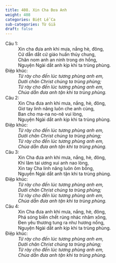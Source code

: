 ```yaml
---
title: 408. Xin Cha Đưa Anh
weight: 408
categories: Biệt Lễ Ca
sub-categories: Từ Giã
draft: false
---
```

<dl><dt>Câu 1:</dt><dd data-verse="1">Xin cha đưa anh khi mưa, nắng hè, đông, <br/>Cứ dẫn dắt cứ giáo huấn thủy chung, <br/>Chăn nom anh an ninh trong ơn hồng, <br/>Nguyện Ngài dắt anh kịp khi ta trùng phùng. </dd><dt>Điệp khúc:</dt><dd data-chorus="1"><em>Từ rày cho đến lúc tương phùng anh em, <br/>Dưới chân Christ chúng ta trùng phùng; <br/>Từ rày cho đến lúc tương phùng anh em, <br/>Chúa dẫn đưa anh tận khi ta trùng phùng. </em></dd><dt>Câu 2:</dt><dd data-verse="2">Xin Cha đưa anh khi mưa, nắng, hè, đông, <br/>Giơ tay linh năng luôn che anh cùng, <br/>Ban cho ma-na no-nê vui lòng, <br/>Nguyện Ngài dắt anh kịp khi ta trùng phùng. </dd><dt>Điệp khúc:</dt><dd data-chorus="1"><em>Từ rày cho đến lúc tương phùng anh em, <br/>Dưới chân Christ chúng ta trùng phùng; <br/>Từ rày cho đến lúc tương phùng anh em, <br/>Chúa dẫn đưa anh tận khi ta trùng phùng. </em></dd><dt>Câu 3:</dt><dd data-verse="3">Xin Cha đưa anh khi mưa, nắng, hè, đông, <br/>Khi lâm tai ương xui anh nao lòng, <br/>Xin tay Cha linh năng luôn ôm bồng, <br/>Nguyền Ngài dắt anh tận khi ta trùng phùng. </dd><dt>Điệp khúc:</dt><dd data-chorus="1"><em>Từ rày cho đến lúc tương phùng anh em, <br/>Dưới chân Christ chúng ta trùng phùng; <br/>Từ rày cho đến lúc tương phùng anh em, <br/>Chúa dẫn đưa anh tận khi ta trùng phùng. </em></dd><dt>Câu 4:</dt><dd data-verse="4">Xin Cha đưa anh khi mưa, nắng, hè, đông, <br/>Phá sóng biển chết rúng nhác nhãm xông, <br/>Đen yêu thương tung ra như hương nồng, <br/>Nguyện Ngài dắt anh kịp khi ta trùng phùng. </dd><dt>Điệp khúc:</dt><dd data-chorus="1"><em>Từ rày cho đến lúc tương phùng anh em, <br/>Dưới chân Christ chúng ta trùng phùng; <br/>Từ rày cho đến lúc tương phùng anh em, <br/>Chúa dẫn đưa anh tận khi ta trùng phùng. </em></dd></dl>